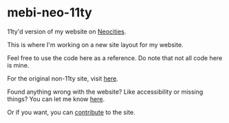 # mebi-neo-11ty

11ty'd version of my website on [Neocities](https://afellowu.neocities.org/).

This is where I'm working on a new site layout for my website.

Feel free to use the code here as a reference. Do note that not all code here is mine.

For the original non-11ty site, visit [here](https://github.com/AFellowCoderUser/mebi-neocities).

Found anything wrong with the website? Like accessibility or missing things? You can let me know [here](https://github.com/AFellowCoderUser/mebi-neo-11ty/pulls).

Or if you want, you can [contribute](https://github.com/AFellowCoderUser/mebi-neo-11ty/pulls) to the site.